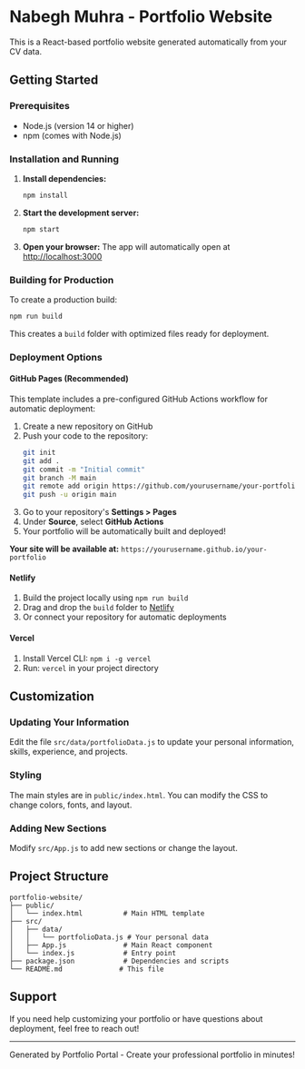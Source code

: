 # Nabegh Muhra - Portfolio Website

This is a React-based portfolio website generated automatically from your CV data.

## Getting Started

### Prerequisites
- Node.js (version 14 or higher)
- npm (comes with Node.js)

### Installation and Running

1. **Install dependencies:**
   ```bash
   npm install
   ```

2. **Start the development server:**
   ```bash
   npm start
   ```

3. **Open your browser:**
   The app will automatically open at [http://localhost:3000](http://localhost:3000)

### Building for Production

To create a production build:

```bash
npm run build
```

This creates a `build` folder with optimized files ready for deployment.

### Deployment Options

#### GitHub Pages (Recommended)
This template includes a pre-configured GitHub Actions workflow for automatic deployment:

1. Create a new repository on GitHub
2. Push your code to the repository:
   ```bash
   git init
   git add .
   git commit -m "Initial commit"
   git branch -M main
   git remote add origin https://github.com/yourusername/your-portfolio.git
   git push -u origin main
   ```
3. Go to your repository's **Settings > Pages**
4. Under **Source**, select **GitHub Actions**
5. Your portfolio will be automatically built and deployed!

**Your site will be available at:** `https://yourusername.github.io/your-portfolio`

#### Netlify
1. Build the project locally using `npm run build`
2. Drag and drop the `build` folder to [Netlify](https://netlify.com)
3. Or connect your repository for automatic deployments

#### Vercel
1. Install Vercel CLI: `npm i -g vercel`
2. Run: `vercel` in your project directory

## Customization

### Updating Your Information
Edit the file `src/data/portfolioData.js` to update your personal information, skills, experience, and projects.

### Styling
The main styles are in `public/index.html`. You can modify the CSS to change colors, fonts, and layout.

### Adding New Sections
Modify `src/App.js` to add new sections or change the layout.

## Project Structure

```
portfolio-website/
├── public/
│   └── index.html          # Main HTML template
├── src/
│   ├── data/
│   │   └── portfolioData.js # Your personal data
│   ├── App.js              # Main React component
│   └── index.js            # Entry point
├── package.json            # Dependencies and scripts
└── README.md              # This file
```

## Support

If you need help customizing your portfolio or have questions about deployment, feel free to reach out!

---

Generated by Portfolio Portal - Create your professional portfolio in minutes!